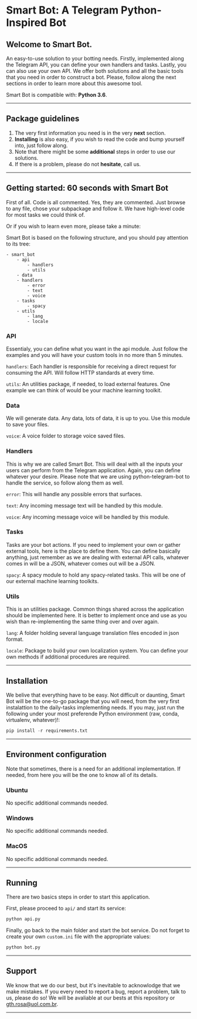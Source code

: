 # Smart Bot: A Telegram Python-Inspired Bot

## Welcome to Smart Bot.

An easy-to-use solution to your botting needs. Firstly, implemented along the Telegram API, you can define your own handlers and tasks. Lastly, you can also use your own API. We offer both solutions and all the basic tools that you need in order to construct a bot. Please, follow along the next sections in order to learn more about this awesome tool.

Smart Bot is compatible with: **Python 3.6**.

---

## Package guidelines

1. The very first information you need is in the very **next** section.
2. **Installing** is also easy, if you wish to read the code and bump yourself into, just follow along.
3. Note that there might be some **additional** steps in order to use our solutions.
4. If there is a problem, please do not **hesitate**, call us.

---

## Getting started: 60 seconds with Smart Bot

First of all. Code is all commented. Yes, they are commented. Just browse to any file, chose your subpackage and follow it. We have high-level code for most tasks we could think of.

Or if you wish to learn even more, please take a minute:

Smart Bot is based on the following structure, and you should pay attention to its tree:

```
- smart_bot
    - api
        - handlers
        - utils
    - data
    - handlers
        - error
        - text
        - voice
    - tasks
        - spacy
    - utils
        - lang
        - locale
```

### API

Essentialy, you can define what you want in the api module. Just follow the examples and you will have your custom tools in no more than 5 minutes.

```handlers```: Each handler is responsible for receiving a direct request for consuming the API. Will follow HTTP standards at every time.

```utils```: An utilities package, if needed, to load external features. One example we can think of would be your machine learning toolkit.

### Data

We will generate data. Any data, lots of data, it is up to you. Use this module to save your files.

```voice```: A voice folder to storage voice saved files.

### Handlers

This is why we are called Smart Bot. This will deal with all the inputs your users can perform from the Telegram application. Again, you can define whatever your desire. Please note that we are using python-telegram-bot to handle the service, so follow along them as well.

```error```: This will handle any possible errors that surfaces.

```text```: Any incoming message text will be handled by this module.

```voice```: Any incoming message voice will be handled by this module.

### Tasks

Tasks are your bot actions. If you need to implement your own or gather external tools, here is the place to define them. You can define basically anything, just remember as we are dealing with external API calls, whatever comes in will be a JSON, whatever comes out will be a JSON.

```spacy```: A spacy module to hold any spacy-related tasks. This will be one of our external machine learning toolkits.

### Utils

This is an utilities package. Common things shared across the application should be implemented here. It is better to implement once and use as you wish than re-implementing the same thing over and over again.

```lang```: A folder holding several language translation files encoded in json format.

```locale```: Package to build your own localization system. You can define your own methods if additional procedures are required.

---

## Installation

We belive that everything have to be easy. Not difficult or daunting, Smart Bot will be the one-to-go package that you will need, from the very first instalattion to the daily-tasks implementing needs. If you may, just run the following under your most preferende Python environment (raw, conda, virtualenv, whatever)!:

```Python
pip install -r requirements.txt
```

---

## Environment configuration

Note that sometimes, there is a need for an additional implementation. If needed, from here you will be the one to know all of its details.

### Ubuntu

No specific additional commands needed.

### Windows

No specific additional commands needed.

### MacOS

No specific additional commands needed.

---

## Running

There are two basics steps in order to start this application.

First, please proceed to ```api/``` and start its service:

```Python
python api.py
```

Finally, go back to the main folder and start the bot service. Do not forget to create your own ```custom.ini``` file with the appropriate values:

```Python
python bot.py
```



---

## Support

We know that we do our best, but it's inevitable to acknowlodge that we make mistakes. If you every need to report a bug, report a problem, talk to us, please do so! We will be avaliable at our bests at this repository or gth.rosa@uol.com.br.

---
